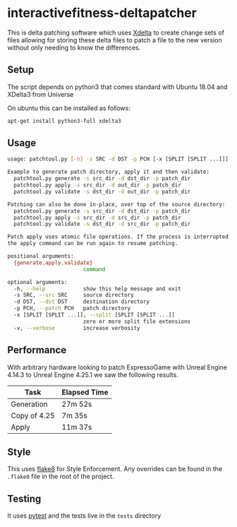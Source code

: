 # interactivefitness-deltapatcher

This is delta patching software which uses [Xdelta](http://xdelta.org/) to create change sets of files allowing for storing these delta files to
patch a file to the new version without only needing to know the differences.


## Setup

The script depends on python3 that comes standard with Ubuntu 18.04 and XDelta3 from Universe
 
On ubuntu this can be installed as follows:

```bash
apt-get install python3-full xdelta3
```

## Usage

```bash
usage: patchtool.py [-h] -s SRC -d DST -p PCH [-x [SPLIT [SPLIT ...]]] [-v] [{generate,apply,validate}]

Example to generate patch directory, apply it and then validate:
  patchtool.py generate -s src_dir -d dst_dir -p patch_dir
  patchtool.py apply -s src_dir -d out_dir -p patch_dir
  patchtool.py validate -s dst_dir -d out_dir -p patch_dir

Patching can also be done in-place, over top of the source directory:
  patchtool.py generate -s src_dir -d dst_dir -p patch_dir
  patchtool.py apply -s src_dir -d src_dir -p patch_dir
  patchtool.py validate -s dst_dir -d src_dir -p patch_dir

Patch apply uses atomic file operations. If the process is interrupted,
the apply command can be run again to resume patching.

positional arguments:
  {generate,apply,validate}
                        command

optional arguments:
  -h, --help            show this help message and exit
  -s SRC, --src SRC     source directory
  -d DST, --dst DST     destination directory
  -p PCH, --patch PCH   patch directory
  -x [SPLIT [SPLIT ...]], --split [SPLIT [SPLIT ...]]
                        zero or more split file extensions
  -v, --verbose         increase verbosity
```


## Performance

With arbitrary hardware looking to patch ExpressoGame with Unreal Engine 4.14.3 to Unreal Engine 4.25.1 we saw the following results.

| Task         | Elapsed Time |
|--------------|--------------|
| Generation   | 27m 52s      |
| Copy of 4.25 |  7m 35s      |
| Apply        | 11m 37s      |

## Style

This uses [flake8](https://flake8.pycqa.org/en/latest/) for Style Enforcement.
Any overrides can be found in the `.flake8` file in the root of the project.

## Testing

It uses [pytest](https://docs.pytest.org/en/stable/contents.html) and the tests live in the `tests` directory
